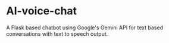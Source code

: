 # AI-voice-chat
A Flask based chatbot using Google's Gemini API for text based conversations with text to speech output.
